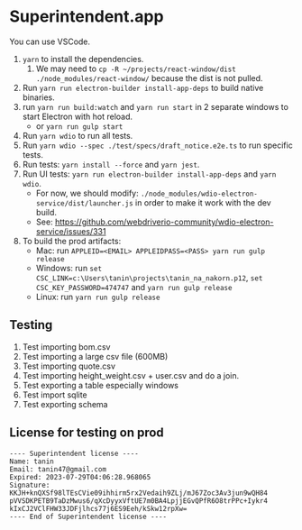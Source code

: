 Superintendent.app
====================

You can use VSCode.

1. `yarn` to install the dependencies. 
   1. We may need to `cp -R ~/projects/react-window/dist ./node_modules/react-window/` because the dist is not pulled.
2. Run `yarn run electron-builder install-app-deps` to build native binaries.
3. run `yarn run build:watch` and `yarn run start` in 2 separate windows to start Electron with hot reload.
   - or `yarn run gulp start`
4. Run `yarn wdio` to run all tests.
5. Run `yarn wdio --spec ./test/specs/draft_notice.e2e.ts` to run specific tests.
4. Run tests: `yarn install --force` and `yarn jest`.
5. Run UI tests: `yarn run electron-builder install-app-deps` and `yarn wdio`. 
   - For now, we should modify: `./node_modules/wdio-electron-service/dist/launcher.js` in order to make it work with the dev build.
   - See: https://github.com/webdriverio-community/wdio-electron-service/issues/331
4. To build the prod artifacts:
   - Mac: run `APPLEID=<EMAIL> APPLEIDPASS=<PASS> yarn run gulp release`
   - Windows: run `set CSC_LINK=c:\Users\tanin\projects\tanin_na_nakorn.p12`, `set CSC_KEY_PASSWORD=474747` and `yarn run gulp release`
   - Linux: run `yarn run gulp release`

Testing
--------

1. Test importing bom.csv
2. Test importing a large csv file (600MB)
3. Test importing quote.csv
4. Test importing height_weight.csv + user.csv and do a join.
5. Test exporting a table especially windows
6. Test import sqlite
7. Test exporting schema

License for testing on prod
----------------------------

```
---- Superintendent license ----
Name: tanin
Email: tanin47@gmail.com
Expired: 2023-07-29T04:06:28.968065
Signature:
KKJH+knQXSf98lTEsCVie09ihhirm5rx2Vedaih9ZLj/mJ67Zoc3Av3jun9wQH84
pVVSDKPETB9TaDzMwus6/qXcDyyxVftUE7m0BA4LpjjEGvQPfR6O8trPPc+Iykr4
kIxCJ2VClFHW33JDFjlhcs77j6ES9Eeh/kSkw12rpXw=
---- End of Superintendent license ----
```
